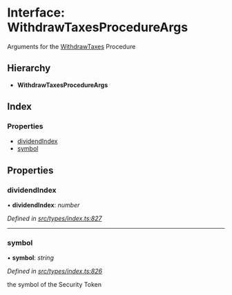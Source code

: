 # Interface: WithdrawTaxesProcedureArgs

Arguments for the [WithdrawTaxes](../enums/_types_index_.proceduretype.md#withdrawtaxes) Procedure

## Hierarchy

* **WithdrawTaxesProcedureArgs**

## Index

### Properties

* [dividendIndex](_types_index_.withdrawtaxesprocedureargs.md#dividendindex)
* [symbol](_types_index_.withdrawtaxesprocedureargs.md#symbol)

## Properties

###  dividendIndex

• **dividendIndex**: *number*

*Defined in [src/types/index.ts:827](https://github.com/PolymathNetwork/polymath-sdk/blob/fb8c7c9/src/types/index.ts#L827)*

___

###  symbol

• **symbol**: *string*

*Defined in [src/types/index.ts:826](https://github.com/PolymathNetwork/polymath-sdk/blob/fb8c7c9/src/types/index.ts#L826)*

the symbol of the Security Token
